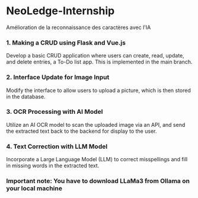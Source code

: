 <h1> NeoLedge-Internship </h1>

Amélioration de la reconnaissance des caractères avec l'IA
<h3> 1. Making a CRUD using Flask and Vue.js </h3> 

Develop a basic CRUD application where users can create, read, update, and delete entries, a To-Do list app. This is implemented in the main branch.

<h3> 2. Interface Update for Image Input </h3>

Modify the interface to allow users to upload a picture, which is then stored in the database.

<h3> 3. OCR Processing with AI Model</h3>

Utilize an AI OCR model to scan the uploaded image via an API, and send the extracted text back to the backend for display to the user.

<h3> 4. Text Correction with LLM Model</h3>

Incorporate a Large Language Model (LLM) to correct misspellings and fill in missing words in the extracted text.

<h3>Important note: You have to download LLaMa3 from Ollama on your local machine</h3>
